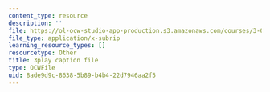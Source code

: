 ```yaml
---
content_type: resource
description: ''
file: https://ol-ocw-studio-app-production.s3.amazonaws.com/courses/3-021j-introduction-to-modeling-and-simulation-spring-2012/8ade9d9c86385b89b4b422d7946aa2f5_HGB8VlcFVzU.vtt
file_type: application/x-subrip
learning_resource_types: []
resourcetype: Other
title: 3play caption file
type: OCWFile
uid: 8ade9d9c-8638-5b89-b4b4-22d7946aa2f5
---
```

